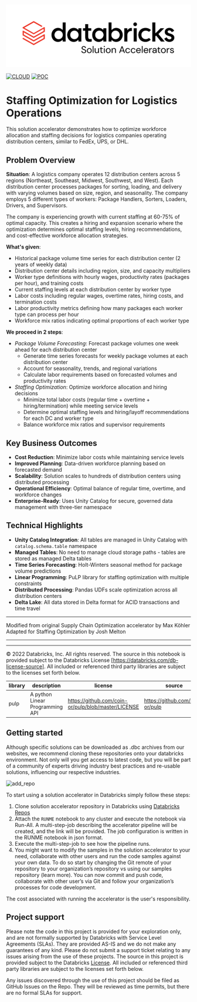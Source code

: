 ![image](https://raw.githubusercontent.com/databricks-industry-solutions/.github/main/profile/solacc_logo_wide.png)

[![CLOUD](https://img.shields.io/badge/CLOUD-ALL-blue?logo=googlecloud&style=for-the-badge)](https://cloud.google.com/databricks)
[![POC](https://img.shields.io/badge/POC-10_days-green?style=for-the-badge)](https://databricks.com/try-databricks)

# Staffing Optimization for Logistics Operations

This solution accelerator demonstrates how to optimize workforce allocation and staffing decisions for logistics companies operating distribution centers, similar to FedEx, UPS, or DHL.

## Problem Overview

**Situation**:
A logistics company operates 12 distribution centers across 5 regions (Northeast, Southeast, Midwest, Southwest, and West). Each distribution center processes packages for sorting, loading, and delivery with varying volumes based on size, region, and seasonality. The company employs 5 different types of workers: Package Handlers, Sorters, Loaders, Drivers, and Supervisors.

The company is experiencing growth with current staffing at 60-75% of optimal capacity. This creates a hiring and expansion scenario where the optimization determines optimal staffing levels, hiring recommendations, and cost-effective workforce allocation strategies.

**What's given**:
- Historical package volume time series for each distribution center (2 years of weekly data)
- Distribution center details including region, size, and capacity multipliers
- Worker type definitions with hourly wages, productivity rates (packages per hour), and training costs
- Current staffing levels at each distribution center by worker type
- Labor costs including regular wages, overtime rates, hiring costs, and termination costs
- Labor productivity metrics defining how many packages each worker type can process per hour
- Workforce mix ratios indicating optimal proportions of each worker type

**We proceed in 2 steps**:
- *Package Volume Forecasting*: Forecast package volumes one week ahead for each distribution center
  - Generate time series forecasts for weekly package volumes at each distribution center
  - Account for seasonality, trends, and regional variations
  - Calculate labor requirements based on forecasted volumes and productivity rates
- *Staffing Optimization*: Optimize workforce allocation and hiring decisions
  - Minimize total labor costs (regular time + overtime + hiring/termination) while meeting service levels
  - Determine optimal staffing levels and hiring/layoff recommendations for each DC and worker type
  - Balance workforce mix ratios and supervisor requirements

## Key Business Outcomes

- **Cost Reduction**: Minimize labor costs while maintaining service levels
- **Improved Planning**: Data-driven workforce planning based on forecasted demand
- **Scalability**: Solution scales to hundreds of distribution centers using distributed processing
- **Operational Efficiency**: Optimal balance of regular time, overtime, and workforce changes
- **Enterprise-Ready**: Uses Unity Catalog for secure, governed data management with three-tier namespace

## Technical Highlights

- **Unity Catalog Integration**: All tables are managed in Unity Catalog with `catalog.schema.table` namespace
- **Managed Tables**: No need to manage cloud storage paths - tables are stored as managed Delta tables
- **Time Series Forecasting**: Holt-Winters seasonal method for package volume predictions
- **Linear Programming**: PuLP library for staffing optimization with multiple constraints
- **Distributed Processing**: Pandas UDFs scale optimization across all distribution centers
- **Delta Lake**: All data stored in Delta format for ACID transactions and time travel

___

Modified from original Supply Chain Optimization accelerator by Max Köhler  
Adapted for Staffing Optimization by Josh Melton

___

___

&copy; 2022 Databricks, Inc. All rights reserved. The source in this notebook is provided subject to the Databricks License [https://databricks.com/db-license-source].  All included or referenced third party libraries are subject to the licenses set forth below.

| library                                | description             | license    | source                                              |
|----------------------------------------|-------------------------|------------|-----------------------------------------------------|
| pulp                                 | A python Linear Programming API      | https://github.com/coin-or/pulp/blob/master/LICENSE        | https://github.com/coin-or/pulp                      |

## Getting started

Although specific solutions can be downloaded as .dbc archives from our websites, we recommend cloning these repositories onto your databricks environment. Not only will you get access to latest code, but you will be part of a community of experts driving industry best practices and re-usable solutions, influencing our respective industries. 

<img width="500" alt="add_repo" src="https://user-images.githubusercontent.com/4445837/177207338-65135b10-8ccc-4d17-be21-09416c861a76.png">

To start using a solution accelerator in Databricks simply follow these steps: 

1. Clone solution accelerator repository in Databricks using [Databricks Repos](https://www.databricks.com/product/repos)
2. Attach the `RUNME` notebook to any cluster and execute the notebook via Run-All. A multi-step-job describing the accelerator pipeline will be created, and the link will be provided. The job configuration is written in the RUNME notebook in json format. 
3. Execute the multi-step-job to see how the pipeline runs. 
4. You might want to modify the samples in the solution accelerator to your need, collaborate with other users and run the code samples against your own data. To do so start by changing the Git remote of your repository  to your organization’s repository vs using our samples repository (learn more). You can now commit and push code, collaborate with other user’s via Git and follow your organization’s processes for code development.

The cost associated with running the accelerator is the user's responsibility.


## Project support 

Please note the code in this project is provided for your exploration only, and are not formally supported by Databricks with Service Level Agreements (SLAs). They are provided AS-IS and we do not make any guarantees of any kind. Please do not submit a support ticket relating to any issues arising from the use of these projects. The source in this project is provided subject to the Databricks [License](./LICENSE). All included or referenced third party libraries are subject to the licenses set forth below.

Any issues discovered through the use of this project should be filed as GitHub Issues on the Repo. They will be reviewed as time permits, but there are no formal SLAs for support. 
